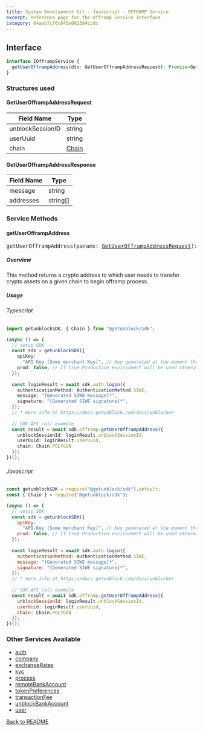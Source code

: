 ```yaml
---
title: System Development Kit - Javascript - OFFRAMP Service
excerpt: Reference page for the Offramp Service Interface
category: 64aebfcf6c645e002384ccdc
---
```


## Interface

```typescript
interface IOfframpService {
  getUserOfframpAddress(dto: GetUserOfframpAddressRequest): Promise<GetUserOfframpAddressResponse>;
}
```

### Structures used

#### <span id="GetUserOfframpAddressRequest"></span>GetUserOfframpAddressRequest

| Field Name | Type |
| ---------- | ---- |
| unblockSessionID | string |
| userUuid | string |
| chain | [Chain](COMMON_TYPES.md#chain) |

#### <span id="GetUserOfframpAddressResponse"></span>GetUserOfframpAddressResponse

| Field Name | Type |
| ---------- | ---- |
| message | string |
| addresses | string[] |

### Service Methods

#### getUserOfframpAddress

<div><pre>getUserOfframpAddress(params: <a href="#GetUserOfframpAddressRequest">GetUserOfframpAddressRequest</a>): Promise&#60;<a href="#GetUserOfframpAddressResponse">GetUserOfframpAddressResponse</a>&#62;</pre></div>

##### Overview

This method returns a crypto address to which user needs to transfer crypto assets on a given chain to begin offramp process.

##### Usage

###### Typescript

```typescript
import getunblockSDK, { Chain } from "@getunblock/sdk";

(async () => {
  // setup SDK
  const sdk = getunblockSDK({
    apiKey:
      "API-Key [Some merchant Key]", // Key generated at the moment the merchant was created in getunblock system
    prod: false, // If true Production environment will be used otherwise Sandbox will be used instead
  });
  
  const loginResult = await sdk.auth.login({
    authenticationMethod: AuthenticationMethod.SIWE,
    message: "[Generated SIWE message]*",
    signature: "[Generated SIWE signature]*",
  });
  // * more info at https://docs.getunblock.com/docs/unblocker
  
  // SDK API call example
  const result = await sdk.offramp.getUserOfframpAddress({
    unblockSessionId: loginResult.unblockSessionId,
    userUuid: loginResult.userUuid,
    chain: Chain.POLYGON
  });
})();
```

###### Javascript

```javascript
const getunblockSDK = require("@getunblock/sdk").default;
const { Chain } = require("@getunblock/sdk"); 

(async () => {
  // setup SDK
  const sdk = getunblockSDK({
    apiKey:
      "API-Key [Some merchant Key]", // Key generated at the moment the merchant was created in getunblock system
    prod: false, // If true Production environment will be used otherwise Sandbox will be used instead
  });
  
  const loginResult = await sdk.auth.login({
    authenticationMethod: AuthenticationMethod.SIWE,
    message: "[Generated SIWE message]*",
    signature: "[Generated SIWE signature]*",
  });
  // * more info at https://docs.getunblock.com/docs/unblocker
  
  // SDK API call example
  const result = await sdk.offramp.getUserOfframpAddress({
    unblockSessionId: loginResult.unblockSessionId,
    userUuid: loginResult.userUuid,
    chain: Chain.POLYGON
  });
})();
```

<div class="CodeMirror-gutter-filler">
<h3>Other Services Available</h3>

* [auth](AUTH.md)
* [company](COMPANY.md)
* [exchangeRates](EXCHANGE_RATES.md)
* [kyc](KYC.md)
* [process](PROCESS.md)
* [remoteBankAccount](REMOTE_BANK_ACCOUNT.md)
* [tokenPreferences](TOKEN_PREFERENCES.md)
* [transactionFee](TRANSACTION_FEE.md)
* [unblockBankAccount](UNBLOCK_BANK_ACCOUNT.md)
* [user](USER.md)

[Back to README](../README.md)
</div>
